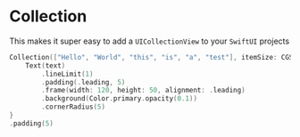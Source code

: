 # Collection

This makes it super easy to add a `UICollectionView` to your `SwiftUI` projects

```swift
Collection(["Hello", "World", "this", "is", "a", "test"], itemSize: CGSize(width: 120, height: 50), spacing: 5) { text in
    Text(text)
        .lineLimit(1)
        .padding(.leading, 5)
        .frame(width: 120, height: 50, alignment: .leading)
        .background(Color.primary.opacity(0.1))
        .cornerRadius(5)
}
.padding(5)
```
